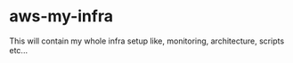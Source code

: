 # aws-my-infra
This will contain my whole infra setup like, monitoring, architecture, scripts etc...
